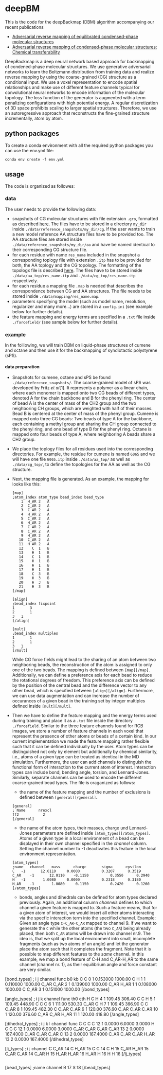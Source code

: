 # deepBM

This is the code for the deepBackmap (DBM) algorithm accompanying our recent publications
- [Adversarial reverse mapping of equilibrated condensed-phase molecular structures](https://iopscience.iop.org/article/10.1088/2632-2153/abb6d4/meta) 
- [Adversarial reverse mapping of condensed-phase molecular structures: Chemical transferability](https://arxiv.org/abs/2101.04996) 

DeepBackmap is a deep neural network based approach for backmapping of condened-phase molecular structures. We use generative adversarial networks to learn the Boltzmann distribution from training data and realize reverse mapping by using the coarse-grained (CG) structure as a conditional input. We use a voxel representation to encode spatial relationships and make use of different feature channels typical for convolutional neural networks to encode information of the molecular topology. The loss function of the generator is augmented with a term penalizing configurations with high potential energy. A regular discretization of 3D space prohibits scaling to larger spatial structures. Therefore, we use an autoregressive approach that reconstructs the fine-grained structure incrementally, atom by atom.

## python packages

To create a conda environment with all the required python packages you can use the env.yml file:

```
conda env create -f env.yml
```

## usage

The code is organized as followes:

### data

The user needs to provide the following data:
- snapshots of CG molecular structures with file extension `.gro`, formatted as described [here](https://manual.gromacs.org/archive/5.0.4/online/gro.html). The files have to be stored in a directory `my_dir` inside `./data/reference_snapshots/my_dir/cg`. If the user wants to train a new model reference AA structure files have to be provided too. The AA structure files are stored inside `./data/reference_snapshots/my_dir/aa` and have be named identical to their corresponding CG structure file.
- for each residue with name `res_name` included in the snapshot a corresponding toplogy file with extension `.itp` has to be provided for both, the AA toplogy and the CG topology. The formatting of the topologx file is described [here](https://manual.gromacs.org/archive/5.0/online/top.html). The files have to be stored inside `./data/aa_top/res_name.itp` and `./data/cg_top/res_name.itp` respectively.
- for each residue a mapping file `.map` is needed that describes the correspondence between CG and AA structures. The file needs to be stored inside `./data/mapping/res_name.map`. 
- parameters specifying the model (such as model name, resolution, regularizer and many more...) are stored in a `config.ini` (see example below for further details).
- the feature mapping and energy terms are specified in a `.txt` file inside `./forcefield/` (see sample below for further details).

### example

In the folllowing, we will train DBM on liquid-phase structures of cumene and octane and then use it for the backmapping of syndiotactic polystyrene (sPS).

#### data preparation

- Snapshots for cumene, octane and sPS be found `./data/reference_snapshots/`. The coarse-grained model of sPS was developed by Fritz *et al*[1]. It represents a polymer as a linear chain, where each monomer is mapped onto two CG beads of different types, denoted A for the chain backbone and B for the phenyl ring. The center of bead A is the center of mass of the CH2 group and the two neighboring CH groups, which are weighted with half of their masses. Bead B is centered at the center of mass of the phenyl group. Cumene is mapped onto three CG beads: Two beads of type A for the backbone, each containing a methyl group and sharing the CH group connected to the phenyl ring, and one bead of type B for the phenyl ring. Octane is mapped onto four beads of type A, where neighboring A beads share a CH2 group.

- We place the toplogy files for all residues used into the corresponding directories. For example, the residue for cumene is named `G065` and we will have one file `G065.itp` inside `./data/aa_top/` as well as `./data/cg_top/`, to define the topologies for the AA as well as the CG structure.

- Next, the mapping file is generated. As an example, the mapping for looks like this:
	```
	[map]
	;atom_index atom_type bead_index bead_type 
	    1  H_AR 2   A
	    2  C_AR 2   A
	    3  C_AR 2   A
	    4  H_AR 2   A
	    5  C_AR 2   A
	    6  H_AR 2   A
	    7  C_AR 2   A
	    8  C_AR 2   A
	    9  H_AR 2   A
	   10  C_AR 2   A
	   11  H_AR 2   A
	   12    C  1   B
	   13    H  1   B
	   14    C  1   B
	   15    H  1   B
	   16    H  1   B
	   17    H  1   B
	   18    C  3   B
	   19    H  3   B
	   20    H  3   B
	   21    H  3   B
	[/map]

	[align]
	;bead_index	fixpoint
	1       3
	2       1
	3	1
	[/align]

	[mult]
	;bead_index	multiples
	1       1
	2       1
	3	1
	[/mult]
	```
	While CG force fields might lead to the sharing of an atom between two neighboring
	beads, the reconstruction of the atom is assigned to only one of the two beads. The mapping is defined between `[map][/map]`. Additionally, we can define a preference axis for each bead to reduce the rotational degrees of freedom. This preference axis can be defined by the position of the central bead and the difference vector to any other bead, which is specified between `[align][/align]`. Furthermore, we can use data augmentation and can increase the number of occurances of a given bead in the training set by integer multiples defined inside `[mult][/mult]`.

- Then we have to define the feature mapping and the energy terms used during training and place it as a `.txt` file inside the directory `./forcefield`. Similar to the three feature channels found for RGB images, we store a number of feature channels in each voxel that represent the presence of other atoms or beads of a certain kind. In our current implementation we made the feature mapping rather flexible such that it can be defined individually by the user. Atom types can be distinguished not only by element but additionally by chemical similarity, i.e., atoms of a given type can be treated as identical in the MD simulation. Furthermore, the user can add channels to distinguish the functional form of interaction to the current atom of interest. Interaction types can include bond, bending angle, torsion, and Lennard-Jones. Similarly, separate channels can be used to encode the different coarse-grained bead types.
The file is oraganized as follows:
	- the name of the feature mapping and the number of exclusions is defined between `[general][/general]`.
	```
	[general]
	; Name      nrexcl
	ff2           2
	[/general]
	```
	- the name of the atom types, their masses, charge und Lennard-Jones parameters are defined inside `[atom_types][/atom_types]`. Atoms of a given type in a local environment of a bead can be displayed in their own channel specified in the *channel* column. Setting the channel number to *-1* deactivates this feature in the local environment representation.

	```
	[atom_types]
	;name	channel   mass      charge       sigma      epsilon
	C	-1       12.0110     0.0000          0.3207      0.3519
	C_AR	-1       12.0110    -0.1150          0.3550      0.2940
	H	-1        1.0080     0.0000          0.2318      0.3180
	H_AR	-1        1.0080     0.1150          0.2420      0.1260
	[/atom_types]
	```

	- bonds, angles and dihedrals can be defined for atom types declared previously. Again, an additional culumn *channels* defines to which channel a given feature is mapped to. Such a feature means, that for a given atom of interest, we would insert all other atoms interacting via the specfic interaction term into the specified channel. Example: Given an angle type `C-C_AR-C_AR` mapped to channel 9. If we want to generate the `C` while the other atoms (the two `C_AR`) being already placed, then both `C_AR` atoms will be drawn into channel nr.9. The idea is, that we split up the local environment into small, incomplete fragments (such as two atoms of an angle) and let the generator place the atom such that it completes the fragment. Note that it is possible to map different features to the *same* channel. In this example, we map a bond feature of C-H and C_AR-H_AR to the same channel (channel nr. 1), as their equilibrium angle and force constant are very similar. 

[bond_types]
; i     j	channel  func        b0          kb
C      C	0        1       0.153000      1000.00
C      H	1        1       0.110000      1000.00
C_AR   C_AR	2     	 1       0.139000      1000.00
C_AR   H_AR	1     	 1       0.108000      1000.00
C      C_AR	3    	 1       0.151000      1000.00
[/bond_types]

[angle_types]
; i     j      k	channel  func       th0         cth
H      C      H		4       1       109.45       306.40
C      C      H 	5       1       109.45       448.90
C      C      C   	6     	1       111.00       530.30
C_AR   C      H  	7       1       109.45       366.90
C      C      C_AR 	8   	1       109.45       482.30
C      C_AR   C_AR  	9   	1       120.00       376.60
C_AR   C_AR   C_AR  	10  	1       120.00       376.60
C_AR   C_AR   H_AR  	11  	1       120.00       418.80
[/angle_types]


[dihedral_types]
; i    j     k     l	channel func 
C      C     C     C	12      1    0.0000   6.0000   3.0000
H      C     C     C	12      1    0.0000   6.0000   3.0000
C_AR   C_AR  C_AR  C_AR	13      2    0.0000 167.4000
C_AR   C_AR  C_AR  C	13      2    0.0000 167.4000
C_AR   C_AR  C_AR  H_AR	13      2    0.0000 167.4000
[/dihedral_types]

[lj_types]
; i     j       channel
C       C_AR    14
C       H_AR    15
C       C       14
C       H       15
C_AR    H_AR    15
C_AR    C_AR    14
C_AR    H       15
H_AR    H_AR    16
H_AR    H       16
H       H       16
[/lj_types]
```
```
[bead_types]
;name	channel
B	17
S	18
[/bead_types]



